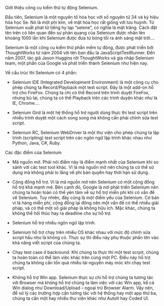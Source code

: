 Giới thiệu công cụ kiểm thử tự động Selenium.

  Đầu tiên, Selenium là một nguyên tố hóa học với số nguyên tử 34 và ký hiệu hóa học Se. Nó là một phi kim, về mặt hóa học rất giống với lưu huỳnh. Từ Selenium xuất phát từ tiếng hy lạp “selene”, có nghĩa là mặt trăng. Cách đặt tên trên có liên quan đến sự phản quang của Selenium được nhân lên khoảng 1000 lần khi Selenium được đưa từ bóng tối ra ánh sáng mặt trời….

  Selenium là một công cụ kiểm thử phần mềm tự động, được phát triển bởi ThoughtWorks từ năm 2004 với tên ban đầu là JavaScriptTestRunner. Đến năm 2007, tác giả Jason Huggins rời ThoughtWorks và gia nhập Selenium team, một phần của Google và phát triển thành Selenium như hiện nay.

Về cấu trúc thì Selenium có 4 phần:

- Selenium IDE (Integrated Development Environment) là một công cụ cho phép chúng ta Record/Playback một test script. Đây là một add-on hỗ trợ cho FireFox. Chúng ta chỉ có thể Record trên trình duyệt FireFox, nhưng bù lại, chúng ta có thể Playback trên các trình duyện khác như là IE, Chrome….

- Selenium Gird là một hệ thống hỗ trợ người dùng thực thi test script trên nhiều trình duyệt một cách song song mà không cần phải chỉnh sửa test script.

- Selenium RC, Selenium WebDriver là một thư viện cho phép chúng ta lập trình (scripting) test script trên các ngôn ngữ lập trình khác nhau như Python, Java, C#, Ruby.

Các đặc điểm của Selenium

- Mã nguồn mở. Phải nói điểm này là điểm mạnh nhất của Selenium khi so sánh với các test tool khác. Vì là mã nguồn mở nên chúng ta có thể sử dụng mà không phải lo lắng về phí bản quyền hay thời hạn sử dụng.

- Cộng đồng hỗ trợ. Vì là mã nguồn mở nên Selenium có một cộng đồng hỗ trợ khá mạnh mẽ. Bên cạnh đó, Google là nơi phát triển Selenium nên chúng ta hoàn toàn có thể yên tâm về sự hổ trợ miễn phí khi có vấn đề về Selenium. Tuy nhiên, đây cũng là một điểm yếu của Selenium. Cơ bản vì là hàng miễn phí, cộng đồng lại đông nên một vấn đề có thể nhiều giải pháp, và có thể một số giải pháp là không hữu ích. Mặc khác, chúng ta không thể hối thúc hay ra deadline cho sự hỗ trợ.

- Selenium hỗ trợ nhiều ngôn ngữ lập trình.

- Selenium hỗ trợ chạy trên nhiều OS khác nhau với mức độ chỉnh sửa script hầu như là không có. Thực sự thì điều này phụ thuộc phần lớn vào khả năng viết script của chúng ta.

- Chạy test case ở backround. Khi chúng ta thực thi một test scrpit, chúng ta hoàn toàn có thể làm việc khác trên cùng một PC. Điều này hỗ trợ chúng ta không cần tốn quá nhiều tài nguyên máy móc khi chạy test script.

- Không hỗ trợ Win app. Selenium thực sự chỉ hỗ trợ chúng ta tương tác với Browser mà không hỗ trợ chúng ta làm việc với các Win app, kể cả Win dialog như Download/Upload – ngoại trừ Browser Alarm. Vậy nên, để xử lý các trường hợp cần tương tác với hệ thống hay một app thứ ba, chúng ta cần một hay nhiều thư viện khác như AutoIt hay Coded UI.
